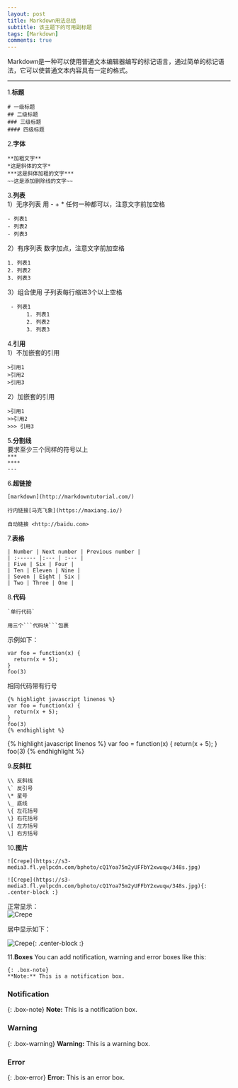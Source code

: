 ```yaml
---
layout: post
title: Markdown用法总结
subtitle: 该主题下的可用副标题
tags: [Markdown]
comments: true
---
```

Markdown是一种可以使用普通文本编辑器编写的标记语言，通过简单的标记语法，它可以使普通文本内容具有一定的格式。
***

1.**标题**

```
# 一级标题
## 二级标题
### 三级标题
#### 四级标题
```

2.**字体**
```
**加粗文字**  
*这是斜体的文字*  
***这是斜体加粗的文字***  
~~这是添加删除线的文字~~
```

3.**列表**  
1）无序列表 用 - + * 任何一种都可以，注意文字前加空格  
```
- 列表1
- 列表2
- 列表3
```
2）有序列表 数字加点，注意文字前加空格  
```
1. 列表1
2. 列表2
3. 列表3
```
3）组合使用  子列表每行缩进3个以上空格  
```
 - 列表1
      1. 列表1
      2. 列表2
      3. 列表3
```

4.**引用**  
1）不加嵌套的引用
```
>引用1
>引用2
>引用3
```
2）加嵌套的引用  
```
>引用1
>>引用2
>>> 引用3
```

5.**分割线**  
要求至少三个同样的符号以上  
`***`  
`****`  
`---`

6.**超链接** 
```
[markdown](http://markdowntutorial.com/)

行内链接[马克飞象](https://maxiang.io/)

自动链接 <http://baidu.com>
```


7.**表格** 

```
| Number | Next number | Previous number |
| :------ |:--- | :--- |
| Five | Six | Four |
| Ten | Eleven | Nine |
| Seven | Eight | Six |
| Two | Three | One |
```

8.**代码**
```
`单行代码`

用三个```代码块```包裹
```
示例如下：   
~~~
var foo = function(x) {
  return(x + 5);
}
foo(3)
~~~
相同代码带有行号  
```
{% highlight javascript linenos %}
var foo = function(x) {
  return(x + 5);
}
foo(3)
{% endhighlight %}
```
{% highlight javascript linenos %}
var foo = function(x) {
  return(x + 5);
}
foo(3)
{% endhighlight %}



9.**反斜杠**
```
\\ 反斜线
\` 反引号
\* 星号
\_ 底线
\{ 左花括号
\} 右花括号
\[ 左方括号
\] 右方括号
```

10.**图片** 
```
![Crepe](https://s3-media3.fl.yelpcdn.com/bphoto/cQ1Yoa75m2yUFFbY2xwuqw/348s.jpg)

![Crepe](https://s3-media3.fl.yelpcdn.com/bphoto/cQ1Yoa75m2yUFFbY2xwuqw/348s.jpg){: .center-block :}

```
正常显示：  
![Crepe](https://s3-media3.fl.yelpcdn.com/bphoto/cQ1Yoa75m2yUFFbY2xwuqw/348s.jpg)

居中显示如下：  

![Crepe](https://s3-media3.fl.yelpcdn.com/bphoto/cQ1Yoa75m2yUFFbY2xwuqw/348s.jpg){: .center-block :}

11.**Boxes**
You can add notification, warning and error boxes like this:
```
{: .box-note}
**Note:** This is a notification box.
```
### Notification

{: .box-note}
**Note:** This is a notification box.

### Warning

{: .box-warning}
**Warning:** This is a warning box.

### Error

{: .box-error}
**Error:** This is an error box.
